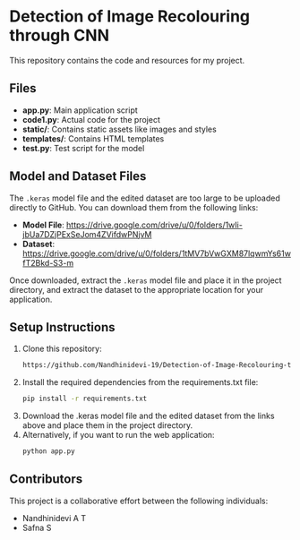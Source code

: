 # Detection of Image Recolouring through CNN

This repository contains the code and resources for my project.

## Files

- **app.py**: Main application script
- **code1.py**: Actual code for the project
- **static/**: Contains static assets like images and styles
- **templates/**: Contains HTML templates
- **test.py**: Test script for the model

## Model and Dataset Files

The `.keras` model file and the edited dataset are too large to be uploaded directly to GitHub. You can download them from the following links:

- **Model File**: https://drive.google.com/drive/u/0/folders/1wIi-jbUa7DZjPExSeJom4ZVifdwPNjvM
- **Dataset**: https://drive.google.com/drive/u/0/folders/1tMV7bVwGXM87lqwmYs61wfT2Bkd-S3-m

Once downloaded, extract the `.keras` model file and place it in the project directory, and extract the dataset to the appropriate location for your application.

## Setup Instructions

1. Clone this repository:
   ```bash
   https://github.com/Nandhinidevi-19/Detection-of-Image-Recolouring-through-CNN.git
2. Install the required dependencies from the requirements.txt file:
   ```bash
   pip install -r requirements.txt
4. Download the .keras model file and the edited dataset from the links above and place them in the project directory.
5. Alternatively, if you want to run the web application:
   ```bash
   python app.py


## Contributors

This project is a collaborative effort between the following individuals:
- Nandhinidevi A T 
- Safna S 

